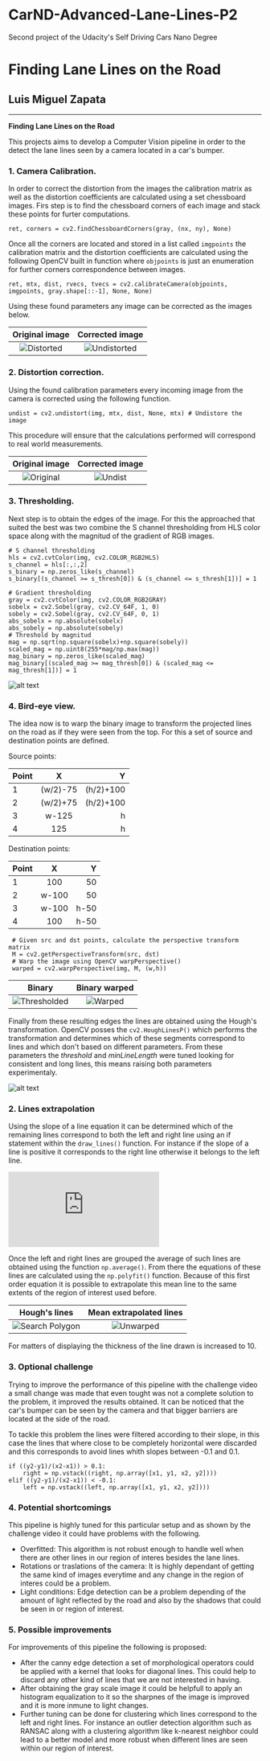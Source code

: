 # CarND-Advanced-Lane-Lines-P2
Second project of the Udacity's Self Driving Cars Nano Degree

# **Finding Lane Lines on the Road** 

## Luis Miguel Zapata

---

**Finding Lane Lines on the Road**

This projects aims to develop a Computer Vision pipeline in order to the detect the lane lines seen by a camera located in a car's bumper.  

[image1]: ./output_images/distorted.jpg "Distorted"
[image2]: ./output_images/undistorted.jpg "Undistorted"
[image3]: ./output_images/original.jpg "Original"
[image4]: ./output_images/undist.jpg "Undist"
[image5]: ./output_images/thresholded.png "Thresholded"
[image6]: ./output_images/warped.png "Warped"
[image7]: ./output_images/sliding_window.png "Sliding Window"
[image8]: ./output_images/search_polygon.png "Search Polygon"
[image9]: ./output_images/unwarped_img_undist.jpg "Unwarped"
[image10]: ./output_images/undist_lines.jpg "Lane"
[image11]: ./output_images/undist_lines_rads.jpg "Results"


### 1. Camera Calibration.

In order to correct the distortion from the images the calibration matrix as well as the distortion coefficients are calculated using a set chessboard images. Firs step is to find the chessboard corners of each image and stack these points for furter computations.

```
ret, corners = cv2.findChessboardCorners(gray, (nx, ny), None)
```
Once all the corners are located and stored in a list called `imgpoints` the calibration matrix and the distortion coefficients are calculated using the following OpenCV built in function where `objpoints` is just an enumeration for further corners correspondence between images. 

```
ret, mtx, dist, rvecs, tvecs = cv2.calibrateCamera(objpoints, imgpoints, gray.shape[::-1], None, None)
```
Using these found parameters any image can be corrected as the images below.

Original image             |  Corrected image 
:-------------------------:|:-------------------------:
![][image1]                |  ![][image2]

### 2. Distortion correction.

Using the found calibration parameters every incoming image from the camera is corrected using the following function.

```
undist = cv2.undistort(img, mtx, dist, None, mtx) # Undistore the image
```
This procedure will ensure that the calculations performed will correspond to real world measurements.


Original image             |  Corrected image 
:-------------------------:|:-------------------------:
![][image3]                |  ![][image4]

### 3. Thresholding.
Next step is to obtain the edges of the image. For this the approached that suited the best was two combine the S channel thresholding from HLS color space along with the magnitud of the gradient of RGB images. 

```
# S channel thresholding
hls = cv2.cvtColor(img, cv2.COLOR_RGB2HLS)
s_channel = hls[:,:,2]
s_binary = np.zeros_like(s_channel)
s_binary[(s_channel >= s_thresh[0]) & (s_channel <= s_thresh[1])] = 1
```
```
# Gradient thresholding
gray = cv2.cvtColor(img, cv2.COLOR_RGB2GRAY)
sobelx = cv2.Sobel(gray, cv2.CV_64F, 1, 0) 
sobely = cv2.Sobel(gray, cv2.CV_64F, 0, 1)
abs_sobelx = np.absolute(sobelx) 
abs_sobely = np.absolute(sobely)
# Threshold by magnitud
mag = np.sqrt(np.square(sobelx)+np.square(sobely))
scaled_mag = np.uint8(255*mag/np.max(mag))
mag_binary = np.zeros_like(scaled_mag)
mag_binary[(scaled_mag >= mag_thresh[0]) & (scaled_mag <= mag_thresh[1])] = 1
```

![alt text][image5]

### 4. Bird-eye view.

The idea now is to warp the binary image to transform the projected lines on the road as if they were seen from the top. For this a set of source and destination points are defined.

Source points:

| Point | X        | Y        |
| ----- |:--------:| --------:|
| 1     | (w/2)-75 | (h/2)+100|
| 2     | (w/2)+75 | (h/2)+100|
| 3     | w-125    | h        |
| 4     | 125      | h        |

Destination points:

| Point | X        | Y        |
| ----- |:--------:| --------:|
| 1     | 100      | 50       |
| 2     | w-100    | 50       |
| 3     | w-100    | h-50     |
| 4     | 100      | h-50     |

```
 # Given src and dst points, calculate the perspective transform matrix
 M = cv2.getPerspectiveTransform(src, dst)
 # Warp the image using OpenCV warpPerspective()
 warped = cv2.warpPerspective(img, M, (w,h))
 ```

Binary                     |  Binary warped
:-------------------------:|:-------------------------:
![][image5]                |  ![][image6]

Finally from these resulting edges the lines are obtained using the Hough's transformation. OpenCV posses the `cv2.HoughLinesP()` which performs the transformation and determines which of these segments correspond to lines and which don't based on different parameters. From these parameters the *threshold* and *minLineLength* were tuned looking for consistent and long lines, this means raising both parameters experimentaly.

![alt text][image7]

### 2. Lines extrapolation

Using the slope of a line equation it can be determined which of the remaining lines correspond to both the left and right line using an if statement within the `draw_lines()` function. For instance if the slope of a line is positive it corresponds to the right line otherwise it belongs to the left line.

![](https://latex.codecogs.com/gif.latex?m%20%3D%20%5Cfrac%7By_%7B2%7D-y_%7B1%7D%7D%7Bx_%7B2%7D-x_%7B1%7D%7D)

Once the left and right lines are grouped the average of such lines are obtained using the function `np.average()`. From there the equations of these lines are calculated using the `np.polyfit()` function. Because of this first order equation it is possible to extrapolate this mean line to the same extents of the region of interest used before.

 Hough's lines             |  Mean extrapolated lines
:-------------------------:|:-------------------------:
![][image8]                |  ![][image9]

For matters of displaying the thickness of the line drawn is increased to 10.

### 3. Optional challenge

Trying to improve the performance of this pipeline with the challenge video a small change was made that even tought was not a complete solution to the problem, it improved the results obtained. It can be noticed that the car's bumper can be seen by the camera and that bigger barriers are located at the side of the road.

To tackle this problem the lines were filtered according to their slope, in this case the lines that where close to be completely horizontal were discarded and this corresponds to avoid lines whith slopes between -0.1 and 0.1.

```
if ((y2-y1)/(x2-x1)) > 0.1:
    right = np.vstack((right, np.array([x1, y1, x2, y2])))
elif ((y2-y1)/(x2-x1)) < -0.1:
    left = np.vstack((left, np.array([x1, y1, x2, y2])))
```
### 4. Potential shortcomings

This pipeline is highly tuned for this particular setup and as shown by the challenge video it could have problems with the following.

* Overfitted: This algorithm is not robust enough to handle well when there are other lines in our region of interes besides the lane lines.
* Rotations or traslations of the camera: It is highly dependant of getting the same kind of images everytime and any change in the region of interes could be a problem.
* Light conditions: Edge detection can be a problem depending of the amount of light reflected by the road and also by the shadows that could be seen in or region of interest.

### 5. Possible improvements

For improvements of this pipeline the following is proposed:

* After the canny edge detection a set of morphological operators could be applied with a kernel that looks for diagonal lines. This could help to discard any other kind of lines that we are not interested in having.
* After obtaining the gray scale image it could be helpfull to apply an histogram equalization to it so the sharpnes of the image is improved and it is more inmune to light changes.
* Further tuning can be done for clustering which lines correspond to the left and right lines. For instance an outlier detection algorithm such as RANSAC along with a clustering algorithm like k-nearest neighbor could lead to a better model and more robust when different lines are seen within our region of interest. 

